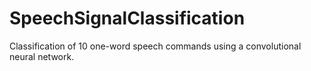 # SpeechSignalClassification
Classification of 10 one-word speech commands using a convolutional neural network.
